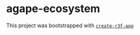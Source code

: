 # agape-ecosystem

This project was bootstrapped with [`create-r3f-app`](https://github.com/utsuboco/create-r3f-app)